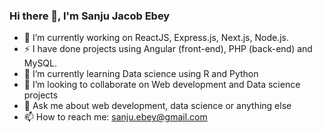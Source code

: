 ### Hi there 👋, I'm Sanju Jacob Ebey

<!--
**sanjuebey/sanjuebey** is a ✨ _special_ ✨ repository because its `README.md` (this file) appears on your GitHub profile.

Here are some ideas to get you started:
- 😄 Pronouns: ...
- ⚡ Fun fact: ...
-->
- 🔭 I’m currently working on ReactJS, Express.js, Next.js, Node.js.
- ⚡ I have done projects using Angular (front-end), PHP (back-end) and MySQL.
- 🌱 I’m currently learning Data science using R and Python
- 👯 I’m looking to collaborate on Web development and Data science projects
- 💬 Ask me about web development, data science or anything else
- 📫 How to reach me: sanju.ebey@gmail.com


